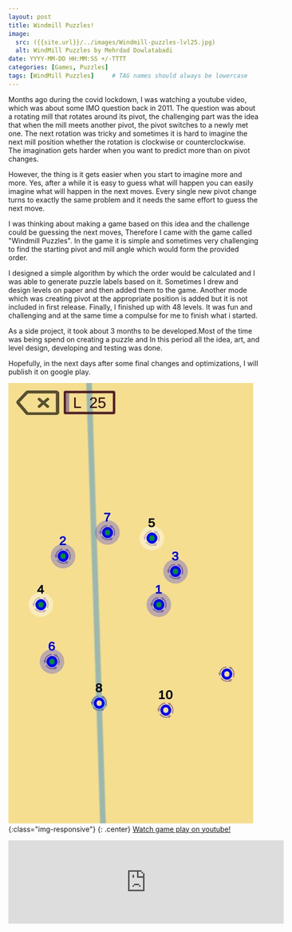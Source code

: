 ```yaml
---
layout: post
title: Windmill Puzzles!
image:
  src: ({{site.url}}/../images/Windmill-puzzles-lvl25.jpg)
  alt: WindMill Puzzles by Mehrdad Dowlatabadi
date: YYYY-MM-DD HH:MM:SS +/-TTTT
categories: [Games, Puzzles]
tags: [WindMill Puzzles]     # TAG names should always be lowercase
---
```


<style type="text/css">
   {
    text-align: center;
	
}

.center img {
    display: block;
    margin: 0 auto;
	width:30%;
}

</style>
Months ago during the covid lockdown, I was watching a youtube video, which was about some IMO question back in 2011. The question was about a rotating mill that rotates around its pivot, the challenging part was the idea that when the mill meets another pivot, the pivot switches to a newly met one. The next rotation was tricky and sometimes it is hard to imagine the next mill position whether the rotation is clockwise or counterclockwise. The imagination gets harder when you want to predict more than on pivot changes.

However, the thing is it gets easier when you start to imagine more and more. Yes, after a while it is easy to guess what will happen you can easily imagine what will happen in the next moves. Every single new pivot change turns to exactly the same problem and it needs the same effort to guess the next move.

I was thinking about making a game based on this idea and the challenge could be guessing the next moves, Therefore I came with the game called "Windmill Puzzles". In the game it is simple and sometimes very challenging to find the starting pivot and mill angle which would form the provided order.

I designed a simple algorithm by which the order would be calculated and I was able to generate puzzle labels based on it. Sometimes I drew and design levels on paper and then added them to the game. Another mode which was creating pivot at the appropriate position is added but it is not included in first release. Finally, I finished up with 48 levels. It was fun and challenging and at the same time a compulse for me to finish what i started.

As a side project, it took about 3 months to be developed.Most of the time was being spend on creating a puzzle and In this period all the idea, art, and level design, developing and testing was done.   

Hopefully, in the next days after some final changes and optimizations, I will publish it on google play.


![Windmill-puzzles]({{site.url}}/../images/Windmill-puzzles-lvl25.jpg){:class="img-responsive"}
{: .center}
[Watch game play on youtube!](https://youtu.be/BAOKrA4NSHc)
<iframe src="https://itch.io/embed/890875" width="552" height="167" frameborder="0"><a href="https://mehrdad-dowlatabadi.itch.io/windmill-puzzles">Windmill Puzzles by Mehrdad Dowlatabadi</a></iframe>





